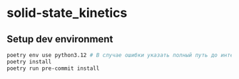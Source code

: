 # solid-state_kinetics



## Setup dev environment

```bash
poetry env use python3.12 # В случае ошибки указать полный путь до интерпретатора вместо python3.12
poetry install
poetry run pre-commit install
```
